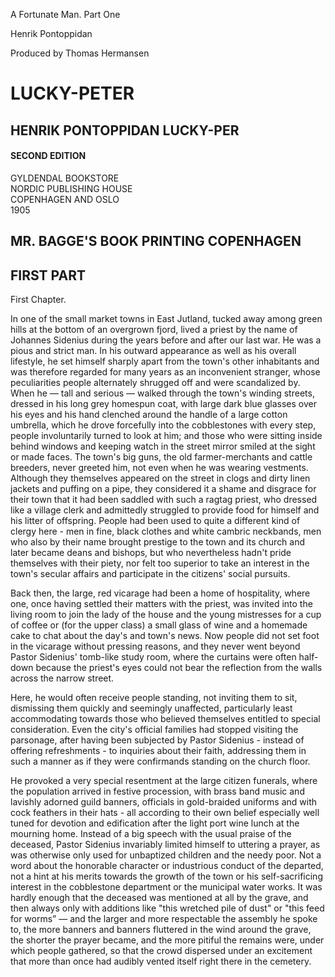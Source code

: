 A Fortunate Man. Part One

Henrik Pontoppidan

Produced by Thomas Hermansen

# LUCKY-PETER

## HENRIK PONTOPPIDAN LUCKY-PER

#### SECOND EDITION

GYLDENDAL BOOKSTORE  
NORDIC PUBLISHING HOUSE  
COPENHAGEN AND OSLO  
1905

## MR. BAGGE'S BOOK PRINTING COPENHAGEN

## FIRST PART

First Chapter.

In one of the small market towns in East Jutland, tucked away among green hills at the bottom of an overgrown fjord, lived a priest by the name of Johannes Sidenius during the years before and after our last war. He was a pious and strict man. In his outward appearance as well as his overall lifestyle, he set himself sharply apart from the town's other inhabitants and was therefore regarded for many years as an inconvenient stranger, whose peculiarities people alternately shrugged off and were scandalized by. When he — tall and serious — walked through the town's winding streets, dressed in his long grey homespun coat, with large dark blue glasses over his eyes and his hand clenched around the handle of a large cotton umbrella, which he drove forcefully into the cobblestones with every step, people involuntarily turned to look at him; and those who were sitting inside behind windows and keeping watch in the street mirror smiled at the sight or made faces. The town's big guns, the old farmer-merchants and cattle breeders, never greeted him, not even when he was wearing vestments. Although they themselves appeared on the street in clogs and dirty linen jackets and puffing on a pipe, they considered it a shame and disgrace for their town that it had been saddled with such a ragtag priest, who dressed like a village clerk and admittedly struggled to provide food for himself and his litter of offspring. People had been used to quite a different kind of clergy here - men in fine, black clothes and white cambric neckbands, men who also by their name brought prestige to the town and its church and later became deans and bishops, but who nevertheless hadn't pride themselves with their piety, nor felt too superior to take an interest in the town's secular affairs and participate in the citizens' social pursuits.

Back then, the large, red vicarage had been a home of hospitality, where one, once having settled their matters with the priest, was invited into the living room to join the lady of the house and the young mistresses for a cup of coffee or (for the upper class) a small glass of wine and a homemade cake to chat about the day's and town's news. Now people did not set foot in the vicarage without pressing reasons, and they never went beyond Pastor Sidenius' tomb-like study room, where the curtains were often half-down because the priest's eyes could not bear the reflection from the walls across the narrow street.

Here, he would often receive people standing, not inviting them to sit, dismissing them quickly and seemingly unaffected, particularly least accommodating towards those who believed themselves entitled to special consideration. Even the city's official families had stopped visiting the parsonage, after having been subjected by Pastor Sidenius - instead of offering refreshments - to inquiries about their faith, addressing them in such a manner as if they were confirmands standing on the church floor.

He provoked a very special resentment at the large citizen funerals, where the population arrived in festive procession, with brass band music and lavishly adorned guild banners, officials in gold-braided uniforms and with cock feathers in their hats - all according to their own belief especially well tuned for devotion and edification after the light port wine lunch at the mourning home. Instead of a big speech with the usual praise of the deceased, Pastor Sidenius invariably limited himself to uttering a prayer, as was otherwise only used for unbaptized children and the needy poor. Not a word about the honorable character or industrious conduct of the departed, not a hint at his merits towards the growth of the town or his self-sacrificing interest in the cobblestone department or the municipal water works. It was hardly enough that the deceased was mentioned at all by the grave, and then always only with additions like "this wretched pile of dust" or "this feed for worms” — and the larger and more respectable the assembly he spoke to, the more banners and banners fluttered in the wind around the grave, the shorter the prayer became, and the more pitiful the remains were, under which people gathered, so that the crowd dispersed under an excitement that more than once had audibly vented itself right there in the cemetery.

